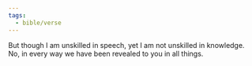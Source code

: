 ```yaml
---
tags:
  - bible/verse
---
```

But though I am unskilled in speech, yet I am not unskilled in knowledge. No, in every way we have been revealed to you in all things.